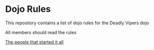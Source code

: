 Dojo Rules
==========

This repository contains a list of dojo rules for the Deadly Vipers dojo

All members should read the rules

[The people that started it all](https://github/deadlyvipers)
